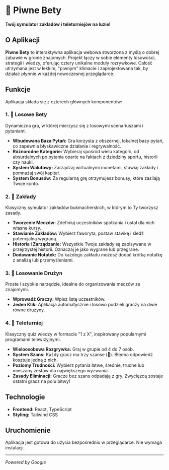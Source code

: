 # 🍺 Piwne Bety

**Twój symulator zakładów i teleturniejów na luzie!**

## O Aplikacji

**Piwne Bety** to interaktywna aplikacja webowa stworzona z myślą o dobrej zabawie w gronie znajomych. Projekt łączy w sobie elementy losowości, strategii i wiedzy, oferując cztery unikalne moduły rozrywkowe. Całość utrzymana jest w lekkim, "piwnym" klimacie i zaprojektowana tak, by działać płynnie w każdej nowoczesnej przeglądarce.

## Funkcje

Aplikacja składa się z czterech głównych komponentów:

### 1. 🎲 Losowe Bety

Dynamiczna gra, w której mierzysz się z losowymi scenariuszami i pytaniami.

- **Wbudowana Baza Pytań:** Gra korzysta z obszernej, lokalnej bazy pytań, co zapewnia błyskawiczne działanie i regrywalność.
- **Różnorodne Kategorie:** Wybieraj spośród wielu kategorii, od absurdalnych po pytania oparte na faktach z dziedziny sportu, historii czy nauki.
- **System Walutowy:** Zarządzaj wirtualnymi monetami, stawiaj zakłady i pomnażaj swój kapitał.
- **System Bonusów:** Za regularną grę otrzymujesz bonusy, które zasilają Twoje konto.

### 2. 📝 Zakłady

Klasyczny symulator zakładów bukmacherskich, w którym to Ty tworzysz zasady.

- **Tworzenie Meczów:** Zdefiniuj uczestników spotkania i ustal dla nich własne kursy.
- **Stawianie Zakładów:** Wybierz faworyta, postaw stawkę i śledź potencjalną wygraną.
- **Historia i Zarządzanie:** Wszystkie Twoje zakłady są zapisywane w przejrzystej historii. Oznaczaj je jako wygrane lub przegrane.
- **Dodawanie Notatek:** Do każdego zakładu możesz dodać krótką notatkę z analizą lub przemyśleniami.

### 3. 👕 Losowanie Drużyn

Proste i szybkie narzędzie, idealne do organizowania meczów ze znajomymi.

- **Wprowadź Graczy:** Wpisz listę uczestników.
- **Jeden Klik:** Aplikacja automatycznie i losowo podzieli graczy na dwie równe drużyny.

### 4. 🧠 Teleturniej

Klasyczny quiz wiedzy w formacie "1 z X", inspirowany popularnymi programami telewizyjnymi.

- **Wieloosobowa Rozgrywka:** Graj w grupie od 4 do 7 osób.
- **System Szans:** Każdy gracz ma trzy szanse (🍺). Błędna odpowiedź kosztuje jedną z nich.
- **Poziomy Trudności:** Wybierz pytania łatwe, średnie, trudne lub mieszany zestaw dla największego wyzwania.
- **Zasady Eliminacji:** Gracze bez szans odpadają z gry. Zwycięzcą zostaje ostatni gracz na polu bitwy!

## Technologie

- **Frontend:** React, TypeScript
- **Styling:** Tailwind CSS

## Uruchomienie

Aplikacja jest gotowa do użycia bezpośrednio w przeglądarce. Nie wymaga instalacji.

---

*Powered by Google*